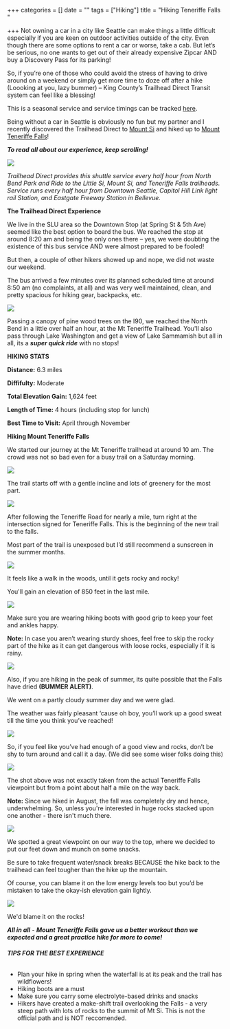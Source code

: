 +++
categories = []
date = ""
tags = ["Hiking"]
title = "Hiking Teneriffe Falls "

+++
Not owning a car in a city like Seattle can make things a little difficult especially if you are keen on outdoor activities outside of the city. Even though there are some options to rent a car or worse, take a cab. But let’s be serious, no one wants to get out of their already expensive Zipcar AND buy a Discovery Pass for its parking!

So, if you’re one of those who could avoid the stress of having to drive around on a weekend or simply get more time to doze off after a hike (Loooking at you, lazy bummer) – King County’s Trailhead Direct Transit system can feel like a blessing!

This is a seasonal service and service timings can be tracked [here](https://trailheaddirect.org/).

Being without a car in Seattle is obviously no fun but my partner and I recently discovered the Trailhead Direct to [Mount Si](https://www.wta.org/go-hiking/hikes/mount-si) and hiked up to [Mount Teneriffe Falls](https://www.wta.org/go-hiking/hikes/teneriffe-falls)!

**_To read all about our experience, keep scrolling!_**

![](/uploads/img_1713.jpg)

_Trailhead Direct provides this shuttle service every half hour from North Bend Park and Ride to the Little Si, Mount Si, and Teneriffe Falls trailheads. Service runs every half hour from Downtown Seattle, Capitol Hill Link light rail Station, and Eastgate Freeway Station in Bellevue._

**The Trailhead Direct Experience**

We live in the SLU area so the Downtown Stop (at Spring St & 5th Ave) seemed like the best option to board the bus. We reached the stop at around 8:20 am and being the only ones there – yes, we were doubting the existence of this bus service AND were almost prepared to be fooled! 

But then, a couple of other hikers showed up and nope, we did not waste our weekend.

The bus arrived a few minutes over its planned scheduled time at around 8:50 am (no complaints, at all) and was very well maintained, clean, and pretty spacious for hiking gear, backpacks, etc.

![](/uploads/img_20220827_092850.jpg)

Passing a canopy of pine wood trees on the I90, we reached the North Bend in a little over half an hour, at the Mt Teneriffe Trailhead. You'll also pass through Lake Washington and get a view of Lake Sammamish but all in all, its a **_super quick ride_** with no stops!

**HIKING STATS**

**Distance:** 6.3 miles

**Diffifulty:** Moderate

**Total Elevation Gain:** 1,624 feet

**Length of Time:** 4 hours (including stop for lunch)

**Best Time to Visit:** April through November

**Hiking Mount Teneriffe Falls**

We started our journey at the Mt Teneriffe trailhead at around 10 am. The crowd was not so bad even for a busy trail on a Saturday morning. 

![](/uploads/img_1709.jpg)

The trail starts off with a gentle incline and lots of greenery for the most part.

![](/uploads/img_1627.jpg)

After following the Teneriffe Road for nearly a mile, turn right at the intersection signed for Teneriffe Falls. This is the beginning of the new trail to the falls.

Most part of the trail is unexposed but I’d still recommend a sunscreen in the summer months. 

![](/uploads/img_1688.jpg)

It feels like a walk in the woods, until it gets rocky and rocky!

You'll gain an elevation of 850 feet in the last mile. 

![](/uploads/img_1632.jpg)

Make sure you are wearing hiking boots with good grip to keep your feet and ankles happy.

**Note:**  In case you aren’t wearing sturdy shoes, feel free to skip the rocky part of the hike as it can get dangerous with loose rocks, especially if it is rainy.

![](/uploads/img_1699.jpg)

Also, if you are hiking in the peak of summer, its quite possible that the Falls have dried **(BUMMER ALERT)**.

We went on a partly cloudy summer day and we were glad. 

The weather was fairly pleasant ‘cause oh boy, you’ll work up a good sweat till the time you think you’ve reached!

  
![](/uploads/img_1645.jpg)

So, if you feel like you’ve had enough of a good view and rocks, don’t be shy to turn around and call it a day. (We did see some wiser folks doing this)

![](/uploads/img_1645-pano.jpg)

The shot above was not exactly taken from the actual Teneriffe Falls viewpoint but from a point about half a mile on the way back. 

**Note:** Since we hiked in August, the fall was completely dry and hence, underwhelming. So, unless you're interested in huge rocks stacked upon one another - there isn't much there.  

![](/uploads/img_20220827_123750.jpg)

We spotted a great viewpoint on our way to the top, where we decided to put our feet down and munch on some snacks. 

Be sure to take frequent water/snack breaks BECAUSE the hike back to the trailhead can feel tougher than the hike up the mountain.

Of course, you can blame it on the low energy levels too but you’d be mistaken to take the okay-ish elevation gain lightly. 

![](/uploads/img_20220827_111013.jpg)

We'd blame it on the rocks!

**_All in all_** _- **Mount Teneriffe Falls gave us a better workout than we expected and a great practice hike for more to come!**_

###### **TIPS FOR THE BEST EXPERIENCE**

* Plan your hike in spring when the waterfall is at its peak and the trail has wildflowers!
* Hiking boots are a must
* Make sure you carry some electrolyte-based drinks and snacks
* Hikers have created a make-shift trail overlooking the Falls - a very steep path with lots of rocks to the summit of Mt Si. This is not the official path and is NOT reccomended. 